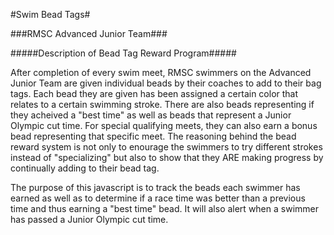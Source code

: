 #Swim Bead Tags#

###RMSC Advanced Junior Team###

#####Description of Bead Tag Reward Program#####

After completion of every swim meet, RMSC swimmers on the Advanced Junior Team are given individual beads by their coaches to add to their bag tags.  Each bead they are given has been assigned a certain color that relates to a certain swimming stroke.  There are also beads representing if they acheived a "best time" as well as beads that represent a Junior Olympic cut time.  For special qualifying meets, they can also earn a bonus bead representing that specific meet.  The reasoning behind the bead reward system is not only to enourage the swimmers to try different strokes instead of "specializing" but also to show that they ARE making progress by continually adding to their bead tag.

The purpose of this javascript is to track the beads each swimmer has earned as well as to determine if a race time was better than a previous time and thus earning a "best time" bead.  It will also alert when a swimmer has passed a Junior Olympic cut time.  
